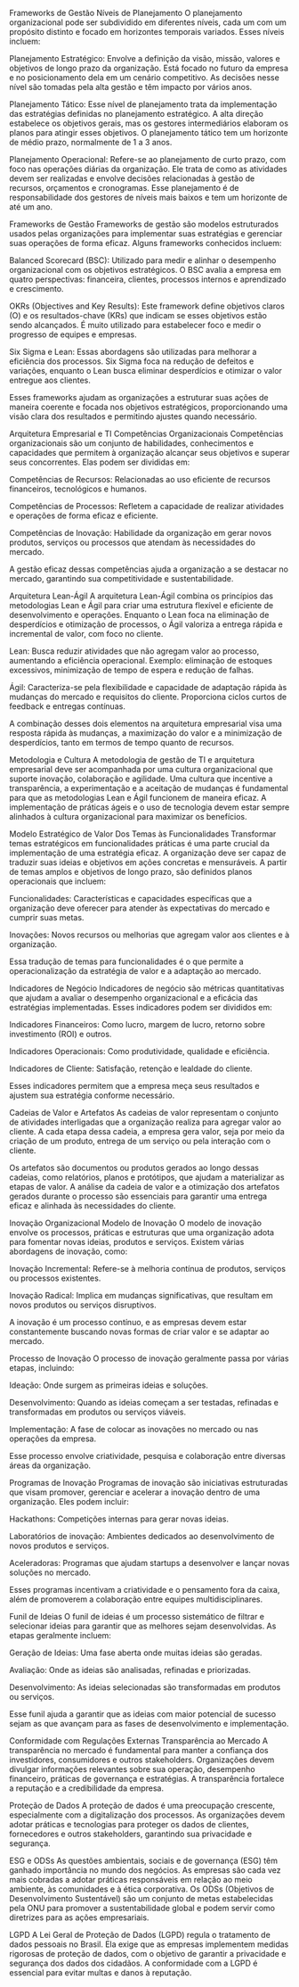 Frameworks de Gestão
Níveis de Planejamento
O planejamento organizacional pode ser subdividido em diferentes níveis, cada um com um propósito distinto e focado em horizontes temporais variados. Esses níveis incluem:

Planejamento Estratégico: Envolve a definição da visão, missão, valores e objetivos de longo prazo da organização. Está focado no futuro da empresa e no posicionamento dela em um cenário competitivo. As decisões nesse nível são tomadas pela alta gestão e têm impacto por vários anos.

Planejamento Tático: Esse nível de planejamento trata da implementação das estratégias definidas no planejamento estratégico. A alta direção estabelece os objetivos gerais, mas os gestores intermediários elaboram os planos para atingir esses objetivos. O planejamento tático tem um horizonte de médio prazo, normalmente de 1 a 3 anos.

Planejamento Operacional: Refere-se ao planejamento de curto prazo, com foco nas operações diárias da organização. Ele trata de como as atividades devem ser realizadas e envolve decisões relacionadas à gestão de recursos, orçamentos e cronogramas. Esse planejamento é de responsabilidade dos gestores de níveis mais baixos e tem um horizonte de até um ano.

Frameworks de Gestão
Frameworks de gestão são modelos estruturados usados pelas organizações para implementar suas estratégias e gerenciar suas operações de forma eficaz. Alguns frameworks conhecidos incluem:

Balanced Scorecard (BSC): Utilizado para medir e alinhar o desempenho organizacional com os objetivos estratégicos. O BSC avalia a empresa em quatro perspectivas: financeira, clientes, processos internos e aprendizado e crescimento.

OKRs (Objectives and Key Results): Este framework define objetivos claros (O) e os resultados-chave (KRs) que indicam se esses objetivos estão sendo alcançados. É muito utilizado para estabelecer foco e medir o progresso de equipes e empresas.

Six Sigma e Lean: Essas abordagens são utilizadas para melhorar a eficiência dos processos. Six Sigma foca na redução de defeitos e variações, enquanto o Lean busca eliminar desperdícios e otimizar o valor entregue aos clientes.

Esses frameworks ajudam as organizações a estruturar suas ações de maneira coerente e focada nos objetivos estratégicos, proporcionando uma visão clara dos resultados e permitindo ajustes quando necessário.

Arquitetura Empresarial e TI
Competências Organizacionais
Competências organizacionais são um conjunto de habilidades, conhecimentos e capacidades que permitem à organização alcançar seus objetivos e superar seus concorrentes. Elas podem ser divididas em:

Competências de Recursos: Relacionadas ao uso eficiente de recursos financeiros, tecnológicos e humanos.

Competências de Processos: Refletem a capacidade de realizar atividades e operações de forma eficaz e eficiente.

Competências de Inovação: Habilidade da organização em gerar novos produtos, serviços ou processos que atendam às necessidades do mercado.

A gestão eficaz dessas competências ajuda a organização a se destacar no mercado, garantindo sua competitividade e sustentabilidade.

Arquitetura Lean-Ágil
A arquitetura Lean-Ágil combina os princípios das metodologias Lean e Ágil para criar uma estrutura flexível e eficiente de desenvolvimento e operações. Enquanto o Lean foca na eliminação de desperdícios e otimização de processos, o Ágil valoriza a entrega rápida e incremental de valor, com foco no cliente.

Lean: Busca reduzir atividades que não agregam valor ao processo, aumentando a eficiência operacional. Exemplo: eliminação de estoques excessivos, minimização de tempo de espera e redução de falhas.

Ágil: Caracteriza-se pela flexibilidade e capacidade de adaptação rápida às mudanças do mercado e requisitos do cliente. Proporciona ciclos curtos de feedback e entregas contínuas.

A combinação desses dois elementos na arquitetura empresarial visa uma resposta rápida às mudanças, a maximização do valor e a minimização de desperdícios, tanto em termos de tempo quanto de recursos.

Metodologia e Cultura
A metodologia de gestão de TI e arquitetura empresarial deve ser acompanhada por uma cultura organizacional que suporte inovação, colaboração e agilidade. Uma cultura que incentive a transparência, a experimentação e a aceitação de mudanças é fundamental para que as metodologias Lean e Ágil funcionem de maneira eficaz. A implementação de práticas ágeis e o uso de tecnologia devem estar sempre alinhados à cultura organizacional para maximizar os benefícios.

Modelo Estratégico de Valor
Dos Temas às Funcionalidades
Transformar temas estratégicos em funcionalidades práticas é uma parte crucial da implementação de uma estratégia eficaz. A organização deve ser capaz de traduzir suas ideias e objetivos em ações concretas e mensuráveis. A partir de temas amplos e objetivos de longo prazo, são definidos planos operacionais que incluem:

Funcionalidades: Características e capacidades específicas que a organização deve oferecer para atender às expectativas do mercado e cumprir suas metas.

Inovações: Novos recursos ou melhorias que agregam valor aos clientes e à organização.

Essa tradução de temas para funcionalidades é o que permite a operacionalização da estratégia de valor e a adaptação ao mercado.

Indicadores de Negócio
Indicadores de negócio são métricas quantitativas que ajudam a avaliar o desempenho organizacional e a eficácia das estratégias implementadas. Esses indicadores podem ser divididos em:

Indicadores Financeiros: Como lucro, margem de lucro, retorno sobre investimento (ROI) e outros.

Indicadores Operacionais: Como produtividade, qualidade e eficiência.

Indicadores de Cliente: Satisfação, retenção e lealdade do cliente.

Esses indicadores permitem que a empresa meça seus resultados e ajustem sua estratégia conforme necessário.

Cadeias de Valor e Artefatos
As cadeias de valor representam o conjunto de atividades interligadas que a organização realiza para agregar valor ao cliente. A cada etapa dessa cadeia, a empresa gera valor, seja por meio da criação de um produto, entrega de um serviço ou pela interação com o cliente.

Os artefatos são documentos ou produtos gerados ao longo dessas cadeias, como relatórios, planos e protótipos, que ajudam a materializar as etapas de valor. A análise da cadeia de valor e a otimização dos artefatos gerados durante o processo são essenciais para garantir uma entrega eficaz e alinhada às necessidades do cliente.

Inovação Organizacional
Modelo de Inovação
O modelo de inovação envolve os processos, práticas e estruturas que uma organização adota para fomentar novas ideias, produtos e serviços. Existem várias abordagens de inovação, como:

Inovação Incremental: Refere-se à melhoria contínua de produtos, serviços ou processos existentes.

Inovação Radical: Implica em mudanças significativas, que resultam em novos produtos ou serviços disruptivos.

A inovação é um processo contínuo, e as empresas devem estar constantemente buscando novas formas de criar valor e se adaptar ao mercado.

Processo de Inovação
O processo de inovação geralmente passa por várias etapas, incluindo:

Ideação: Onde surgem as primeiras ideias e soluções.

Desenvolvimento: Quando as ideias começam a ser testadas, refinadas e transformadas em produtos ou serviços viáveis.

Implementação: A fase de colocar as inovações no mercado ou nas operações da empresa.

Esse processo envolve criatividade, pesquisa e colaboração entre diversas áreas da organização.

Programas de Inovação
Programas de inovação são iniciativas estruturadas que visam promover, gerenciar e acelerar a inovação dentro de uma organização. Eles podem incluir:

Hackathons: Competições internas para gerar novas ideias.

Laboratórios de inovação: Ambientes dedicados ao desenvolvimento de novos produtos e serviços.

Aceleradoras: Programas que ajudam startups a desenvolver e lançar novas soluções no mercado.

Esses programas incentivam a criatividade e o pensamento fora da caixa, além de promoverem a colaboração entre equipes multidisciplinares.

Funil de Ideias
O funil de ideias é um processo sistemático de filtrar e selecionar ideias para garantir que as melhores sejam desenvolvidas. As etapas geralmente incluem:

Geração de Ideias: Uma fase aberta onde muitas ideias são geradas.

Avaliação: Onde as ideias são analisadas, refinadas e priorizadas.

Desenvolvimento: As ideias selecionadas são transformadas em produtos ou serviços.

Esse funil ajuda a garantir que as ideias com maior potencial de sucesso sejam as que avançam para as fases de desenvolvimento e implementação.

Conformidade com Regulações Externas
Transparência ao Mercado
A transparência no mercado é fundamental para manter a confiança dos investidores, consumidores e outros stakeholders. Organizações devem divulgar informações relevantes sobre sua operação, desempenho financeiro, práticas de governança e estratégias. A transparência fortalece a reputação e a credibilidade da empresa.

Proteção de Dados
A proteção de dados é uma preocupação crescente, especialmente com a digitalização dos processos. As organizações devem adotar práticas e tecnologias para proteger os dados de clientes, fornecedores e outros stakeholders, garantindo sua privacidade e segurança.

ESG e ODSs
As questões ambientais, sociais e de governança (ESG) têm ganhado importância no mundo dos negócios. As empresas são cada vez mais cobradas a adotar práticas responsáveis em relação ao meio ambiente, às comunidades e à ética corporativa. Os ODSs (Objetivos de Desenvolvimento Sustentável) são um conjunto de metas estabelecidas pela ONU para promover a sustentabilidade global e podem servir como diretrizes para as ações empresariais.

LGPD
A Lei Geral de Proteção de Dados (LGPD) regula o tratamento de dados pessoais no Brasil. Ela exige que as empresas implementem medidas rigorosas de proteção de dados, com o objetivo de garantir a privacidade e segurança dos dados dos cidadãos. A conformidade com a LGPD é essencial para evitar multas e danos à reputação.
